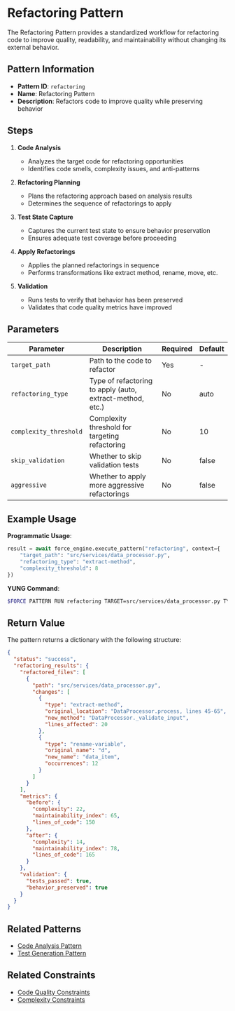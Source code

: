 # Refactoring Pattern

The Refactoring Pattern provides a standardized workflow for refactoring code to improve quality, readability, and maintainability without changing its external behavior.

## Pattern Information

- **Pattern ID**: `refactoring`
- **Name**: Refactoring Pattern
- **Description**: Refactors code to improve quality while preserving behavior

## Steps

1. **Code Analysis**
   - Analyzes the target code for refactoring opportunities
   - Identifies code smells, complexity issues, and anti-patterns

2. **Refactoring Planning**
   - Plans the refactoring approach based on analysis results
   - Determines the sequence of refactorings to apply

3. **Test State Capture**
   - Captures the current test state to ensure behavior preservation
   - Ensures adequate test coverage before proceeding

4. **Apply Refactorings**
   - Applies the planned refactorings in sequence
   - Performs transformations like extract method, rename, move, etc.

5. **Validation**
   - Runs tests to verify that behavior has been preserved
   - Validates that code quality metrics have improved

## Parameters

| Parameter | Description | Required | Default |
|-----------|-------------|----------|---------|
| `target_path` | Path to the code to refactor | Yes | - |
| `refactoring_type` | Type of refactoring to apply (auto, extract-method, etc.) | No | auto |
| `complexity_threshold` | Complexity threshold for targeting refactoring | No | 10 |
| `skip_validation` | Whether to skip validation tests | No | false |
| `aggressive` | Whether to apply more aggressive refactorings | No | false |

## Example Usage

**Programmatic Usage**:

```python
result = await force_engine.execute_pattern("refactoring", context={
    "target_path": "src/services/data_processor.py",
    "refactoring_type": "extract-method",
    "complexity_threshold": 8
})
```

**YUNG Command**:

```bash
$FORCE PATTERN RUN refactoring TARGET=src/services/data_processor.py TYPE=extract-method THRESHOLD=8
```

## Return Value

The pattern returns a dictionary with the following structure:

```json
{
  "status": "success",
  "refactoring_results": {
    "refactored_files": [
      {
        "path": "src/services/data_processor.py",
        "changes": [
          {
            "type": "extract-method",
            "original_location": "DataProcessor.process, lines 45-65",
            "new_method": "DataProcessor._validate_input",
            "lines_affected": 20
          },
          {
            "type": "rename-variable",
            "original_name": "d",
            "new_name": "data_item",
            "occurrences": 12
          }
        ]
      }
    ],
    "metrics": {
      "before": {
        "complexity": 22,
        "maintainability_index": 65,
        "lines_of_code": 150
      },
      "after": {
        "complexity": 14,
        "maintainability_index": 78,
        "lines_of_code": 165
      }
    },
    "validation": {
      "tests_passed": true,
      "behavior_preserved": true
    }
  }
}
```

## Related Patterns

- [Code Analysis Pattern](code-analysis.md)
- [Test Generation Pattern](test-generation.md)

## Related Constraints

- [Code Quality Constraints](../constraints/code-quality.md)
- [Complexity Constraints](../constraints/complexity.md)
